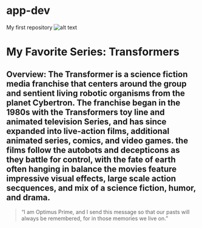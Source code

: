 # app-dev
My first repository
![alt text](https://wallpapercave.com/wp/wp5014280.jpg)
# My Favorite Series: Transformers
## Overview: The Transformer is a science fiction media franchise that centers around the group and sentient living robotic organisms from the planet Cybertron. The franchise began in the 1980s with the Transformers toy line and animated television Series, and has since expanded into live-action films, additional animated series, comics, and video games. the films follow the autobots and decepticons as they battle for control, with the fate of earth often hanging in balance the movies feature impressive visual effects, large scale action secquences, and mix of a science fiction, humor, and drama.

> “I am Optimus Prime, and I send this message so that our pasts will always be remembered, for in those memories we live on.”
